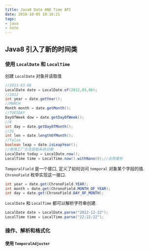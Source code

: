 ```yaml
---
title: Java8 Date AND Time API
date: 2018-10-05 18:16:21
tags: 
- java
- note
---
```


## Java8 引入了新的时间类
### 使用 ``LocalDate`` 和 ``LocalTime``
创建 ``LocalDate`` 对象并读取值
```java
//2013-03-06
LocalDate date = LocalDate.of(2012,03,06);
//2012
int year = date.getYear();
//MARCH
Month month = date.getMonth();
//TUESDAY
DayOfWeek dow = date.getDayOfWeek();
//6
int day = date.getDayOfMonth();
//31
int len = date.lengthOfMonth();
//false
boolean leap = date.isLeapYear();
//使用工厂方法获取系统日期
LocalDate today = LocalDate.now();
LocalTime time = LocalTime.now().withNano(0);//去除毫秒
```
``TemporalField`` 是一个接口, 定义了如何访问 ``temporal`` 对象某个字段的值. ``ChronoField`` 枚举实现这一接口.

```java
int year = date.get(ChronoField.YEAR);
int month = date.get(ChronoField.MONTH_OF_YEAR);
int day = date.get(ChronoField.DAY_OF_MONTH);
```

``LocalDate`` 和 ``LocalTime`` 都可以解析字符串创建.

```java
LocalDate date = LocalDate.parse("2012-12-22");
LocalTime time = LocalTime.parse("22:22:22");
```

### 操作、解析和格式化

#### 使用 ``TemporalAdjuster``



